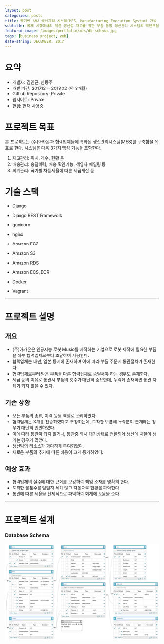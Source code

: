 ```yaml
---
layout: post
categories: posts
title: 웹기반 사내 생산관리 시스템(MES, Manufacturing Execution System) 개발
subtitle: 국제 시장에서의 제품 생산성 재고를 위한 부품 통합 생산관리 시스템의 백엔드을 Django REST framework기반으로 제작한다
featured-image: /images/portfolio/mes/db-schema.jpg
tags: [business project, web]
date-string: DECEMBER, 2017
---
```



# 요약
- 개발자: 김인근, 신동주
- 개발 기간: 2017.12 ~ 2018.02 (약 3개월)
- Github Repository: Private
- 웹사이트: Private
- 현황: 현재 사용중

# 프로젝트 목표
본 프로젝트는 (주)아카온과 협력업체들에 특화된 생산관리시스템(MES)를 구축함을 목표로 한다. 시스템은 다음 3가지 핵심 기능을 포함한다.

1. 재고관리: 위치, 개수, 현황 등
2. 배송관리: 송달이력, 배송 확인기능, 책임자 메일링 등
3. 회계관리: 국가별 차등세율에 따른 세금계산 등


# 기술 스택
- Django
- Django REST Framework

- gunicorn
- nginx

- Amazon EC2
- Amazon S3
- Amazon RDS
- Amazon ECS, ECR

- Docker
- Vagrant


<hr>

# 프로젝트 설명

## 개요
- (주)아카온은 인공지능 로봇 Musio를 제작하는 기업으로 로봇 제작에 필요한 부품을 외부 협력업체로부터 조달하여 사용한다.
- 협력업체는 대만, 일본 등지에 존재하며 이에 따라 부품 주문시 통관절차가 존재한다.
- 협력업체로부터 받은 부품을 다른 협력업체로 송달해야 하는 경우도 존재한다.
- 세금 등의 이유로 통관시 부품의 갯수가 대단히 중요한데, 누락이 존재하면 통관 자체가 되지 않을 수 있다.


## 기존 상황
- 모든 부품의 종류, 이력 등을 엑셀로 관리하였다.
- 협력업체는 X개를 전송하였다고 주장하는데, 도착한 부품에 누락분이 존재하는 경우가 대단히 빈번하였다.
- 이에 따라 통관이 되지 않거나, 통관중 임시 대기상태로 전환되어 생산에 차질이 생기는 경우가 많았다.
- 생산팀의 리소스가 과다하게 투여되었다.
- 새로운 부품의 추가에 따른 비용이 크게 증가하였다.

## 예상 효과
- 협력업체의 실수에 대한 근거를 보강하여 책임 소재를 명확히 한다.
- 도착한 물품수를 일일히 세지 않고 자동으로 현황을 파악한다.
- 통관에 따른 세율을 선제적으로 파악하여 회계에 도움을 준다.

<hr>

# 프로젝트 설계

### Database Schema
![Main Page](/images/portfolio/mes/db-schema.jpg)

